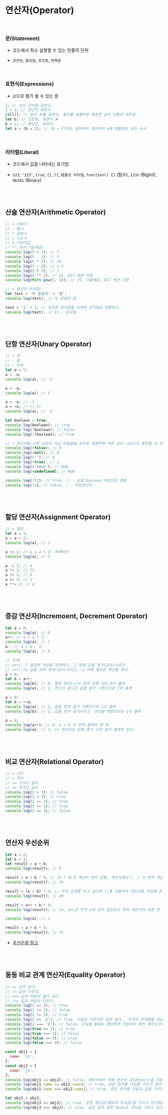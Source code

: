 # 연산자(Operator)


<br />


### 문(Statement)
- 코드에서 최소 실행할 수 있는 한줄의 단위

- `선언문`, `할당문`, `조건문`, `반복문`


<br />


### 표현식(Expressions)

- `값`으로 평가 될 수 있는 문

```javascript
1; // 숫자 리터럴 표현식
1 + 1; // 연산자 표현식
call(); // 함수 호출 표현식, 함수를 호출하면 특정한 값이 반환이 되므로
let b; // 선언문, 표현식 ❌
b = 2; // 할당문, 표현식
let a = (b = 2); // (b = 2)라는 표현식이 계산되어 a에 재할당이 되는 순서
```


<br />


### 리터럴(Literal)

- 코드에서 값을 나타내는 표기법

- `123`, `’123’`, `true`, `{}`, `[]`, `템플릿 리터럴`, `function() {}` (함수), `123n` (BigInt), `0b101` (Binary)


<br />
<br />


## 산술 연산자(Arithmetic Operator)
```javascript
// + 더하기
// - 빼기
// * 곱하기
// / 나누기
// % 나머지값
// ** 지수(거듭제곱)
console.log(5 + 2); // 7
console.log(5 - 2); // 3
console.log(5 * 2); // 10
console.log(5 / 2); // 2.5
console.log(5 % 2); // 1
console.log(5 ** 2); // 25, ES7 버전 이후
console.log(Math.pow(5, 2)); // 25, 거듭제곱, ES7 버전 이전

// + 연산자 주의점!
let text = '두 문장의' + '합';
console.log(text); // 두 문장의 합

text = '1' + 1; // 숫자와 문자열을 더하면 문자열로 반환된다.
console.log(text); // 11 - 문자열
```


<br />
<br />


## 단항 연산자(Unary Operator)
```javascript
// + 양
// - 음
// ! 부정
let a = 5;
a = -a;
console.log(a); // -5

a = -a;
console.log(a); // 5

a = -a; // -5
a = +a; // +(-5)
console.log(a); // -5 

let boolean = true;
console.log(boolean); // true
console.log(!boolean); // false
console.log(!!boolean); // true

// + 연산자를 쓰면 숫자가 아닌 타입들을 숫자로 변환하면 어떤 값이 나오는지 확인할 수 있다.
console.log(+false); // 0
console.log(+null); // 0
console.log(+''); // 0
console.log(+true); // 1
console.log(+'text'); // NaN
console.log(+undefined); // NaN

console.log(!!1); // true, !! - 값을 boolean 타입으로 변환
console.log(!1); // false, ! - 부정연산자
```


<br />
<br />


## 할당 연산자(Assignment Operator)
```javascript
// = 할당
let a = 1;
a = a + 2;
console.log(a); // 3

a += 2; // a = a + 2; 축약버전 
console.log(a); // 5

a -= 1; // 4
a *= 3; // 12
a /= 2; // 6
a %= 4; // 2
a **= 2; // 4
```


<br />
<br />


## 증감 연산자(Incremoent, Decrement Operator)
```javascript
let a = 0;
console.log(a); // 0
a++; // a = a + 1;
console.log(a); // 1
a-- // a = a - 1;
console.log(a); // 0

// 주의!
// a++(--) 필요한 연산을 먼저하고, 그 뒤에 값을 증가(감소)시킨다.
// ++(--)a 값을 먼저 증가(감소)시키고, 그 뒤에 필요한 연산을 한다.
a = 0;
let b = a++;
console.log(b); // 0, 할당 연산(=)이 먼저 진행 되어 0이 출력
console.log(a); // 1, 연산이 끝나고 값을 증가 시켰으므로 1이 출력

a = 0;
let b = ++a;
console.log(a); // 1, 값을 먼저 증가 시켰으므로 1이 출력
console.log(b); // 1, 값을 먼저 증가시키고, 연산을 하였으므로 1이 출력

a = 0;
console.log(a++); // 0, a = 0 이 먼저 출력이 된 후
console.log(a); // 1, ++ 연산자로 인해 증가 시킨 값이 출력이 된다.
```


<br />
<br />


## 비교 연산자(Relational Operator)
```javascript
// > 크다
// < 작다
// >= 크거나 같다
// <= 작거나 같다
console.log(2 > 3); // false
console.log(2 < 3); // true
console.log(2 <= 3); // true
console.log(3 <= 3); // true
console.log(2 >= 3); // false
```


<br />
<br />


## 연산자 우선순위
```javascript
let a = 2;
let b = 3;
let result = a + b;
console.log(result); // 5

result = a + b * 4; // (b * 4)의 계산이 먼저 진행, 계산식에서 *, / 가 먼저 계산이 된다.
console.log(result); // 14

result = (a + b) * 4; // 우선 순위를 두고 싶다면 ()를 이용하여 계산식을 작성해 준다.
console.log(result); // 20

result = a++ + b * 4;
console.log(result); // 14, a++은 먼저 a의 값이 할당되고 위의 계산식이 마친 후 나중에 증가하므로 아래의 결과로 확인 할 수 있다.

console.log(a); // 3

result = a + b * 4;
console.log(result); // 15
```
- [우선순위 참고](https://developer.mozilla.org/en-US/docs/Web/JavaScript/Reference/Operator/Operator_precedence)

<br />
<br />


## 동등 비교 관계 연산자(Equality Operator)
```javascript
// == 값이 같다.
// != 값이 다르다.
// === 값과 타입이 둘다 같다.
// !== 값과 타입이 다르다.
console.log(2 == 2); // true
console.log(2 != 2); // false
console.log(2 != 3); // true
console.log(2 == '2'); // true, 타입은 다르지만 값은 같다., 숫자와 문자열을 비교할 때 문자열 안에 있는 숫자가 숫자로 자동으로 변환이 되어  비교가 된다.
console.log(2 === '2'); // false, 코딩을 할때는 왠만하면 타입까지 확인 해주는것이 좋다! ⭐️
console.log(true == 1); // true
console.log(true === 1); // false
console.log(false == 0); // true
console.log(false === 0); // false

const obj1 = {
  name: 'js',
};
const obj2 = {
  name: 'js',
};
console.log(obj1 == obj2); // false, 메모리에서 객체 변수의 값(object)을 저장할 때 각기 다른 메모리 주소에 저장된 후 각기 다른 메모리의 주소값이 객체 변수의 값으로 들어가기 때문이다.
console.log(obj1.name == obj2.name); // true, 같은 문자열 타입을 가지고 있기 때문이다. 
console.log(obj1.name === obj2.name); // true, 같은 문자열 타입과 값을 가지고 있기 때문이다. 

let obj3 = obj2;
console.log(obj3 == obj2); // true, 같은 참조값(메모리 주소값)을 가지고 있기때문이다.
console.log(obj3 === obj2); // true, 같은 값과 같은 object 타입을 가지고 있기 때문이다.
```